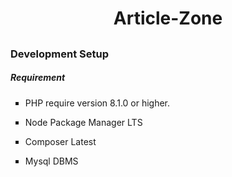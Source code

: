  <h1 align="center">Article-Zone </h1>
 
## <h3>Development Setup</h3>

<h5>Requirement</h5>
<ul type="square">
    <li><p>PHP require version 8.1.0 or higher.</p></li>
    <li><p>Node Package Manager LTS</p></li>
    <li><p>Composer Latest</p></li>
    <li><p>Mysql DBMS</p></li>
<ul>

